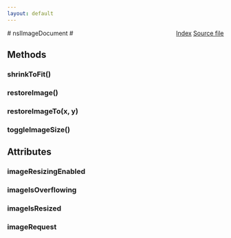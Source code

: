 ```yaml
---
layout: default
---
```

<div class='links' style='float:right'><a href="../index.html">Index</a>
<a href="http://dxr.mozilla.org/mozilla-central/source/dom/html/nsIImageDocument.idl">Source file</a>
</div>
# nsIImageDocument #

## Methods ##

### shrinkToFit() ###

### restoreImage() ###

### restoreImageTo(x, y) ###

### toggleImageSize() ###

## Attributes ##

### imageResizingEnabled ###

### imageIsOverflowing ###

### imageIsResized ###

### imageRequest ###
